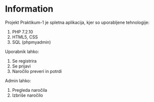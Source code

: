 # Information

Projekt Praktikum-1 je spletna aplikacija, kjer so uporabljene tehnologije:

  1. PHP 7.2.10
  2. HTML5, CSS
  3. SQL (phpmyadmin)

Uporabnik lahko:

  1. Se registrira
  2. Se prijavi
  3. Naročilo preveri in potrdi

Admin lahko:

  1. Pregleda naročila
  2. Izbriše naročilo

